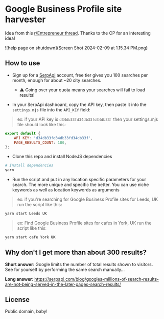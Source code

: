 # Google Business Profile site harvester

Idea from this [r/Entrepreneur thread](https://www.reddit.com/r/Entrepreneur/comments/1alt3ga/are_you_a_webdesigner_this_is_you_chance_to_get/). 
Thanks to the OP for an interesting idea!

![help page on shutdown](Screen Shot 2024-02-09 at 1.15.34 PM.png)

## How to use

- Sign up for a [SerpApi](https://serpapi.com/) account, free tier gives you 100 searches per month, enough for about ~20 city searches. 
    - ⚠️ Going over your quota means your searches will fail to load results!

- In your SerpApi dashboard, copy the API key, then paste it into the `settings.mjs` file into the `API_KEY` field:

> ex: if your API key is `d34db33fd34db33fd34db33f` then your settings.mjs file should look like this:

```js
export default {
    API_KEY: 'd34db33fd34db33fd34db33f',
    PAGE_RESULTS_COUNT: 100,
};
```

- Clone this repo and install NodeJS dependencies 

```bash
# Install dependencies
yarn
```

- Run the script and put in any location specific parameters for your search. The more unique and specific the better. You can use niche keywords as well as location keywords as arguments

> ex: if you're searching for Google Business Profile sites for Leeds, UK run the script like this:

```bash
yarn start Leeds UK
```

> ex: Find Google Business Profile sites for cafes in York, UK run the script like this:

```bash
yarn start cafe York UK
```

## Why don't I get more than about 300 results?

**Short answer**: Google limits the number of total results shown to visitors. See for yourself by performing the same search manually...

**Long answer**: https://serpapi.com/blog/googles-millions-of-search-results-are-not-being-served-in-the-later-pages-search-results/

## License

Public domain, baby!